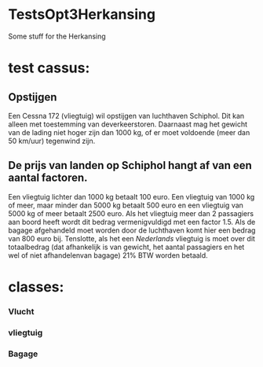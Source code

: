 # TestsOpt3Herkansing
Some stuff for the Herkansing

# test cassus:

## Opstijgen
Een Cessna 172 (vliegtuig) wil opstijgen van luchthaven Schiphol. 
Dit kan alleen met toestemming van deverkeerstoren. 
Daarnaast mag het gewicht van de lading niet hoger zijn dan 1000 kg, of er moet voldoende (meer dan 50 km/uur) tegenwind zijn.

## De prijs van landen op Schiphol hangt af van een aantal factoren. 
Een vliegtuig lichter dan 1000 kg betaalt 100 euro. Een vliegtuig van 1000 kg of meer, 
maar minder dan 5000 kg betaalt 500 euro en
een vliegtuig van 5000 kg of meer betaalt 2500 euro.
Als het vliegtuig meer dan 2 passagiers aan boord heeft wordt dit bedrag vermenigvuldigd met een factor 1.5.
Als de bagage afgehandeld moet worden door de luchthaven komt hier een bedrag van 800 euro bij. 
Tenslotte, als het een *Nederlands* vliegtuig is moet over dit totaalbedrag (dat afhankelijk is van gewicht, het aantal passagiers en het wel of niet afhandelenvan bagage) 21% BTW worden betaald.

# classes:
### Vlucht
### vliegtuig
### Bagage

